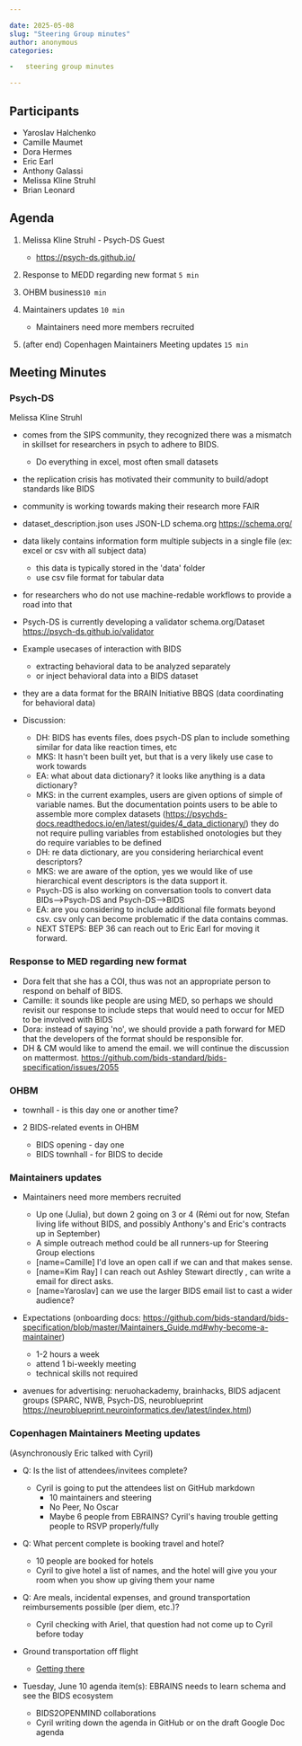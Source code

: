 ```yaml
---

date: 2025-05-08
slug: "Steering Group minutes"
author: anonymous
categories:

-   steering group minutes

---
```


## Participants

-   Yaroslav Halchenko
-   Camille Maumet
-   Dora Hermes
-   Eric Earl
-   Anthony Galassi
-   Melissa Kline Struhl
-   Brian Leonard

## Agenda

1.  Melissa Kline Struhl - Psych-DS Guest
    -   <https://psych-ds.github.io/>

1.  Response to MEDD regarding new format `5 min`

1.  OHBM business`10 min`

1.  Maintainers updates `10 min`
    -   Maintainers need more members recruited

1.  (after end) Copenhagen Maintainers Meeting updates `15 min`

## Meeting Minutes

### Psych-DS

Melissa Kline Struhl

-   comes from the SIPS community, they recognized there was a mismatch in skillset for researchers in psych to adhere to BIDS.
    -   Do everything in excel, most often small datasets

-   the replication crisis has motivated their community to build/adopt standards like BIDS

-   community is working towards making their research more FAIR

-   dataset\_description.json uses JSON-LD schema.org <https://schema.org/>

-   data likely contains information form multiple subjects in a single file (ex: excel or csv with all subject data)
    -   this data is typically stored in the 'data' folder
    -   use csv file format for tabular data

-   for researchers who do not use machine-redable workflows to provide a road into that

-   Psych-DS is currently developing a validator schema.org/Dataset <https://psych-ds.github.io/validator>

-   Example usecases of interaction with BIDS
    -   extracting behavioral data to be analyzed separately
    -   or inject behavioral data into a BIDS dataset

-   they are a data format for the BRAIN Initiative BBQS (data coordinating for behavioral data)

-   Discussion:

    -   DH: BIDS has events files, does psych-DS plan to include something similar for data like reaction times, etc
    -   MKS: It hasn't been built yet, but that is a very likely use case to work towards
    -   EA: what about data dictionary? it looks like anything is a data dictionary?
    -   MKS: in the current examples, users are given options of simple of variable names. But the documentation points users to be able to assemble more complex datasets (<https://psychds-docs.readthedocs.io/en/latest/guides/4_data_dictionary/>) they do not require pulling variables from established onotologies but they do require variables to be defined
    -   DH: re data dictionary, are you considering heriarchical event descriptors?
    -   MKS: we are aware of the option, yes we would like of use hierarchical event descriptors is the data support it.
    -   Psych-DS is also working on conversation tools to convert data BIDs-->Psych-DS and Psych-DS-->BIDS
    -   EA:  are you considering to include additional file formats beyond csv.  csv only can become problematic if the data contains commas.
    -   NEXT STEPS: BEP 36 can reach out to Eric Earl for moving it forward.

### Response to MED regarding new format

-   Dora felt that she has a COI, thus was not an appropriate person to respond on behalf of BIDS.
-   Camille:  it sounds like people are using MED, so perhaps we should revisit our response to include steps that would need to occur for MED to be involved with BIDS
-   Dora: instead of saying 'no', we should provide a path forward for MED that the developers of the format should be responsible for.
-   DH & CM would like to amend the email. we will continue the discussion on mattermost. <https://github.com/bids-standard/bids-specification/issues/2055>

### OHBM

-   townhall - is this day one or another time?

-   2 BIDS-related events in OHBM
    -   BIDS opening - day one
    -   BIDS townhall - for BIDS to decide

### Maintainers updates

-   Maintainers need more members recruited

    -   Up one (Julia), but down 2 going on 3 or 4 (Rémi out for now, Stefan living life without BIDS, and possibly Anthony's and Eric's contracts up in September)
    -   A simple outreach method could be all runners-up for Steering Group elections
    -   \[name=Camille] I'd love an open call if we can and that makes sense.
    -   \[name=Kim Ray] I can reach out Ashley Stewart directly , can write a email for direct asks.
    -   \[name=Yaroslav] can we use the larger BIDS email list to cast a wider audience?

-   Expectations (onboarding docs: <https://github.com/bids-standard/bids-specification/blob/master/Maintainers_Guide.md#why-become-a-maintainer>)
    -   1-2 hours a week
    -   attend 1 bi-weekly meeting
    -   technical skills not required

-   avenues for advertising: neruohackademy, brainhacks, BIDS adjacent groups (SPARC, NWB, Psych-DS, neuroblueprint <https://neuroblueprint.neuroinformatics.dev/latest/index.html>)

### Copenhagen Maintainers Meeting updates

(Asynchronously Eric talked with Cyril)

-   Q: Is the list of attendees/invitees complete?
    -   Cyril is going to put the attendees list on GitHub markdown
        -   10 maintainers and steering
        -   No Peer, No Oscar
        -   Maybe 6 people from EBRAINS? Cyril's having trouble getting people to RSVP properly/fully

-   Q: What percent complete is booking travel and hotel?
    -   10 people are booked for hotels
    -   Cyril to give hotel a list of names, and the hotel will give you your room when you show up giving them your name

-   Q: Are meals, incidental expenses, and ground transportation reimbursements possible (per diem, etc.)?
    -   Cyril checking with Ariel, that question had not come up to Cyril  before today

-   Ground transportation off flight

    -   [Getting there](https://github.com/openneuropet/outreach/blob/main/BIDS_maintainers2025/location.md)

-   Tuesday, June 10 agenda item(s): EBRAINS needs to learn schema and see the BIDS ecosystem
    -   BIDS2OPENMIND collaborations
    -   Cyril writing down the agenda in GitHub or on the draft Google Doc agenda
